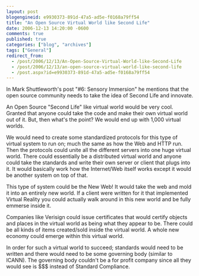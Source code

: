 ```yaml
---
layout: post
blogengineid: e9930373-891d-47a5-ad5e-f0168a79ff54
title: "An Open Source Virtual World like Second Life"
date: 2006-12-13 14:20:00 -0600
comments: true
published: true
categories: ["blog", "archives"]
tags: ["General"]
redirect_from: 
  - /post/2006/12/13/An-Open-Source-Virtual-World-like-Second-Life
  - /post/2006/12/13/an-open-source-virtual-world-like-second-life
  - /post.aspx?id=e9930373-891d-47a5-ad5e-f0168a79ff54
---
```

<!-- more -->
<P>In Mark Shuttleworth's post "#6: Sensory Immersion" he mentions that the open source community needs to take the idea of Second Life and innovate.</P>
<P>An Open Source "Second Life" like virtual world would be very cool. Granted that anyone could take the code and make their own virtual world out of it. But, then what's the point? We would end up with 1,000 virtual worlds.</P>
<P>We would need to create some standardized protocols for this type of virtual system to run on; much the same as how the Web and HTTP run. Then the protocols could unite all the different servers into one huge virtual world. There could essentially be a distributed virtual world and anyone could take the standards and write their own server or client that plugs into it. It would basically work how the Internet/Web itself works except it would be another system on top of that.</P>
<P>This type of system could be the New Web! It would take the web and mold it into an entirely new world. If a client were written for it that implemented Virtual Reality you could actually walk around in this new world and be fully emmerse inside it.</P>
<P>Companies like Verisign could issue certificates that would certify objects and places in the virtual world as being what they appear to be.&nbsp;There could be all kinds of items created/sold inside the virtual world. A whole new economy could emerge within this virtual world.</P>
<P>In order for such a virtual world to succeed; standards would need to be written and there would need to be some&nbsp;governing body (similar to ICANN). The governing body couldn't be a for profit company since all they would see is $$$ instead of Standard Compliance.</P>
